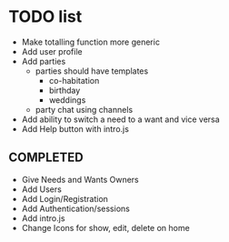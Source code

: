 # TODO list

* Make totalling function more generic
* Add user profile
* Add parties
    - parties should have templates
        + co-habitation
        + birthday
        + weddings
    - party chat using channels
* Add ability to switch a need to a want and vice versa
* Add Help button with intro.js

## COMPLETED

* Give Needs and Wants Owners
* Add Users
* Add Login/Registration
* Add Authentication/sessions
* Add intro.js
* Change Icons for show, edit, delete on home